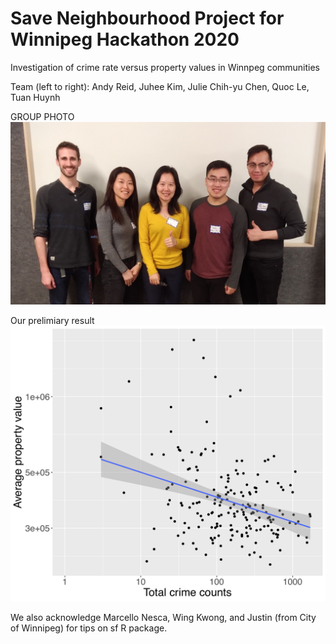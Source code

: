 # Save Neighbourhood Project for Winnipeg Hackathon 2020
Investigation of crime rate versus property values in Winnpeg communities

Team (left to right):
Andy Reid, Juhee Kim, Julie Chih-yu Chen, Quoc Le, Tuan Huynh


GROUP PHOTO
![GROUP PHOTO](P_20200307_202825_vHDR.jpg)

Our prelimiary result
![model](output/Scatterplot_crime_rate.png)

We also acknowledge Marcello Nesca, Wing Kwong, and Justin (from City of Winnipeg) for tips on sf R package.
